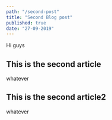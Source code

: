 ```yaml
---
path: "/second-post"
title: "Second Blog post"
published: true
date: "27-09-2019"
---
```


Hi guys

## This is the second article

whatever

## This is the second article2

whatever
